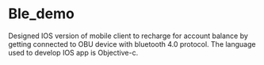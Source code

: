 # Ble_demo
Designed IOS version of mobile client to recharge for account balance by getting connected to OBU device with bluetooth 4.0 protocol. The language used to develop IOS app is Objective-c.
